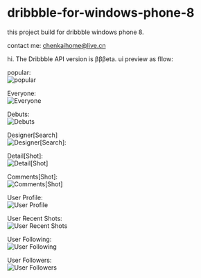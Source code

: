 dribbble-for-windows-phone-8
============================


this project build for dribbble windows phone 8. 

contact me:  chenkaihome@live.cn

hi.
The Dribbble API version is βββeta. ui preview as fllow:

popular:
 <br />
![popular](http://images.cnitblog.com/blog/43680/201308/02194038-87c48a33ca294a44b7f121340e99e950.jpg)

Everyone:
 <br />
![Everyone](http://images.cnitblog.com/blog/43680/201308/02194038-ebd59a54417246bfaae0ac431c56c015.jpg)

Debuts:
 <br />
![Debuts](http://images.cnitblog.com/blog/43680/201308/02194039-a2b6ac03d1fa4b8d83a10a1295dbc8b4.jpg)

Designer[Search]
 <br />
![Designer[Search]:](http://images.cnitblog.com/blog/43680/201308/02194039-cbc0b50ad9ed4778b8fedf5ddce9ca42.jpg)

Detail[Shot]:
 <br />
![Detail[Shot]](http://images.cnitblog.com/blog/43680/201308/02194039-d723b0c93ed54d40aa85b80c5fd49b5c.jpg)

Comments[Shot]:
 <br />
![Comments[Shot]](http://images.cnitblog.com/blog/43680/201308/02194040-672d8c2101024f46b4f33a8987c52572.jpg)

User Profile:
 <br />
![User Profile](http://images.cnitblog.com/blog/43680/201308/02194040-cd0d6c7d83b3432e9ef4eca9d52c109f.jpg)

User Recent Shots:
 <br />
![User Recent Shots](http://images.cnitblog.com/blog/43680/201308/02194041-aaa012a9d03b461980765838233c62e0.jpg)

User Following:
 <br />
![User Following](http://images.cnitblog.com/blog/43680/201308/02194041-ba45ec00381e4fecb89f0b72c6baa7fa.jpg)

User Followers:
 <br />
![User Followers](http://images.cnitblog.com/blog/43680/201308/02194041-0bde4fb156f64aea8d49276d32b45d97.jpg)
